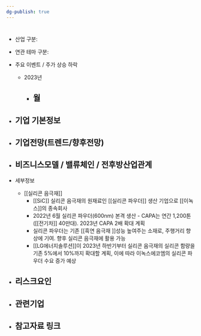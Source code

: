 ```yaml
---
dg-publish: true
---
```

#

- 산업 구분:


- 연관 테마 구분: 



- 주요 이벤트  /  주가 상승 하락
	- 2023년
		- 월
			- 




- 기업 기본정보
	- 





 - 기업전망(트렌드/향후전망)
	- 





- 비즈니스모델 / 밸류체인 / 전후방산업관계
	- 





- 세부정보
	- [[실리콘 음극재]]
		- [[SiC]] 실리콘 음극재의 원재료인 [[실리콘 파우더]] 생산 기업으로 [[이녹스]]의 종속회사
		- 2022년 6월 실리콘 파우더(600nm) 본격 생산 - CAPA는 연간 1,200톤([[전기차]] 40만대). 2023년 CAPA 2배 확대 계획 
		-  실리콘 파우더는 기존 [[흑연 음극재 ]]성능 높여주는 소재로, 주행거리 향상에 기여. 향후 실리콘 음극재에 활용 가능 
		- [[LG에너지솔루션]]이 2023년 하반기부터 실리콘 음극재의 실리콘 함량을 기존 5%에서 10%까지 확대할 계획, 이에 따라 이녹스에코엠의 실리콘 파우더 수요 증가 예상 




- 리스크요인
	- 





- 관련기업
	- 




- 참고자료 링크
	- 